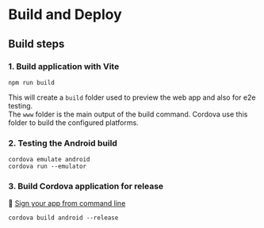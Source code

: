 # Build and Deploy

## Build steps

### 1. Build application with Vite

```shell
npm run build
```

This will create a `build` folder used to preview the web app and also for e2e testing.  
The `www` folder is the main output of the build command. Cordova use this folder to build the configured platforms.

### 2. Testing the Android build

```shell
cordova emulate android
cordova run --emulator
```

### 3. Build Cordova application for release

:link: [Sign your app from command line](https://developer.android.com/studio/build/building-cmdline#sign_cmdline)

```shell
cordova build android --release
```
